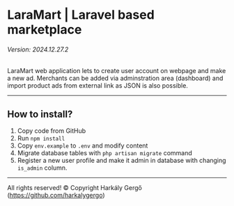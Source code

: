 # LaraMart | Laravel based marketplace
###### Version: 2024.12.27.2

LaraMart web application lets to create user account on webpage and make a new ad. Merchants can be added via adminstration area (dashboard) and import product ads from external link as JSON is also possible.

---

## How to install?

1. Copy code from GitHub
2. Run `npm install`
3. Copy `env.example` to `.env` and modify content
4. Migrate database tables with `php artisan migrate` command
5. Register a new user profile and make it admin in database with changing `is_admin` column.

---

All rights reserved! &copy; Copyright Harkály Gergő (https://github.com/harkalygergo)
